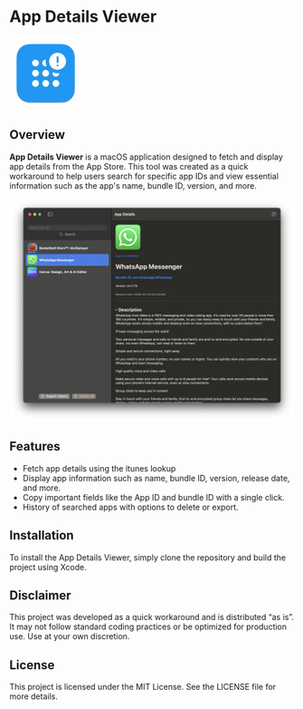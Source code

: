 # App Details Viewer

![App Icon](https://github.com/ezefranca/BundleFinder/blob/main/BundleFinder/Assets.xcassets/AppIcon.appiconset/128-mac.png?raw=true)

## Overview

**App Details Viewer** is a macOS application designed to fetch and display app details from the App Store. This tool was created as a quick workaround to help users search for specific app IDs and view essential information such as the app's name, bundle ID, version, and more.

![Screenshot](https://github.com/ezefranca/BundleFinder/blob/main/BundleFinder/Screenshot.png?raw=true)

## Features

- Fetch app details using the itunes lookup
- Display app information such as name, bundle ID, version, release date, and more.
- Copy important fields like the App ID and bundle ID with a single click.
- History of searched apps with options to delete or export.

## Installation

To install the App Details Viewer, simply clone the repository and build the project using Xcode.

## Disclaimer

This project was developed as a quick workaround and is distributed “as is”. It may not follow standard coding practices or be optimized for production use. Use at your own discretion.

## License

This project is licensed under the MIT License. See the LICENSE file for more details.

